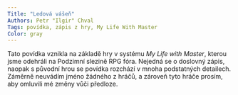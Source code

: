 ```yaml
---
Title: "Ledová vášeň"
Authors: Petr "Ilgir" Chval
Tags: povídka, zápis z hry, My Life With Master
Color: gray
---
```

Tato povídka vznikla na základě hry v systému *My Life with Master*, kterou jsme odehráli na Podzimní slezině RPG fóra. Nejedná se o doslovný zápis, naopak s původní hrou se povídka rozchází v mnoha podstatných detailech. Záměrně neuvádím jméno žádného z hráčů, a zároveň tyto hráče prosím, aby omluvili mé změny vůči předloze.
